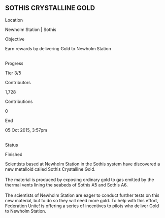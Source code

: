 ## SOTHIS CRYSTALLINE GOLD

Location

Newholm Station \| Sothis

Objective

Earn rewards by delivering Gold to Newholm Station

\
Progress

Tier 3/5

Contributors

1,728

Contributions

0

End

05 Oct 2015, 3:57pm

\
Status

Finished

Scientists based at Newholm Station in the Sothis system have discovered
a new metalloid called Sothis Crystalline Gold.\
\
The material is produced by exposing ordinary gold to gas emitted by the
thermal vents lining the seabeds of Sothis A5 and Sothis A6.\
\
The scientists of Newholm Station are eager to conduct further tests on
this new material, but to do so they will need more gold. To help with
this effort, Federation Unite! is offering a series of incentives to
pilots who deliver Gold to Newholm Station.
